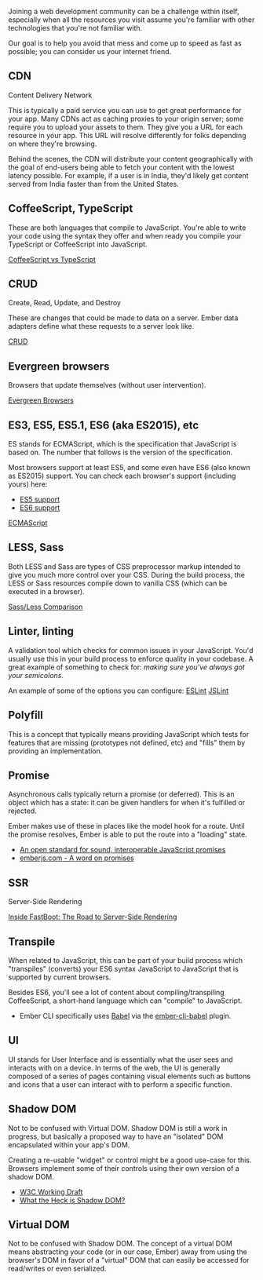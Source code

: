 Joining a web development community can be a challenge within itself, especially when all the resources you visit assume you're familiar with other technologies that you're not familiar with.

Our goal is to help you avoid that mess and come up to speed as fast as possible; you can consider us your internet friend.

## CDN
Content Delivery Network

This is typically a paid service you can use to get great performance for your app. Many CDNs act as caching proxies to your origin server; some require you to upload your assets to them. They give you a URL for each resource in your app. This URL will resolve differently for folks depending on where they're browsing.

Behind the scenes, the CDN will distribute your content geographically with the goal of end-users being able to fetch your content with the lowest latency possible. For example, if a user is in India, they'd likely get content served from India faster than from the United States.


## CoffeeScript, TypeScript
These are both languages that compile to JavaScript. You're able to write your code using the syntax they offer and when ready you compile your TypeScript or CoffeeScript into JavaScript.

[CoffeeScript vs TypeScript](http://www.stoutsystems.com/articles/coffeescript-versus-typescript/)


## CRUD
Create, Read, Update, and Destroy

These are changes that could be made to data on a server. Ember data adapters define what these requests to a server look like.

[CRUD](https://en.wikipedia.org/wiki/Create,_read,_update_and_delete)


## Evergreen browsers
Browsers that update themselves (without user intervention).

[Evergreen Browsers](http://tomdale.net/2013/05/evergreen-browsers/)


## ES3, ES5, ES5.1, ES6 (aka ES2015), etc
ES stands for ECMAScript, which is the specification that JavaScript is based on. The number that follows is the version of the specification.

Most browsers support at least ES5, and some even have ES6 (also known as ES2015) support. You can check each browser's support (including yours) here:

* [ES5 support](http://kangax.github.io/compat-table/es5/)
* [ES6 support](http://kangax.github.io/compat-table/es6/)

[ECMAScript](https://en.wikipedia.org/wiki/ECMAScript)


## LESS, Sass
Both LESS and Sass are types of CSS preprocessor markup intended to give you much more control over your CSS. During the build process, the LESS or Sass resources compile down to vanilla CSS (which can be executed in a browser).

[Sass/Less Comparison](https://gist.github.com/chriseppstein/674726)


## Linter, linting
A validation tool which checks for common issues in your JavaScript. You'd usually use this in your build process to enforce quality in your codebase. A great example of something to check for: *making sure you've always got your semicolons*.

An example of some of the options you can configure:
[ESLint](http://eslint.org/docs/rules/)
[JSLint](http://jshint.com/docs/options/)


## Polyfill
This is a concept that typically means providing JavaScript which tests for features that are missing (prototypes not defined, etc) and "fills" them by providing an implementation.


## Promise
Asynchronous calls typically return a promise (or deferred). This is an object which has a state: it can be given handlers for when it's fulfilled or rejected.

Ember makes use of these in places like the model hook for a route. Until the promise resolves, Ember is able to put the route into a "loading" state.

* [An open standard for sound, interoperable JavaScript promises](https://promisesaplus.com/)
* [emberjs.com - A word on promises](../getting-started/js-primer/#toc_promises)


## SSR
Server-Side Rendering

[Inside FastBoot: The Road to Server-Side Rendering](http://emberjs.com/blog/2014/12/22/inside-fastboot-the-road-to-server-side-rendering.html)


## Transpile
When related to JavaScript, this can be part of your build process which "transpiles" (converts) your ES6 syntax JavaScript to JavaScript that is supported by current browsers.

Besides ES6, you'll see a lot of content about compiling/transpiling CoffeeScript, a short-hand language which can "compile" to JavaScript.

* Ember CLI specifically uses [Babel](https://babeljs.io/) via the [ember-cli-babel](https://github.com/babel/ember-cli-babel) plugin.


## UI
UI stands for User Interface and is essentially what the user sees and interacts with on a device. In terms of the web, the UI is generally composed of a series of pages containing visual elements such as buttons and icons that a user can interact with to perform a specific function.


## Shadow DOM
Not to be confused with Virtual DOM. Shadow DOM is still a work in progress, but basically a proposed way to have an "isolated" DOM encapsulated within your app's DOM.

Creating a re-usable "widget" or control might be a good use-case for this. Browsers implement some of their controls using their own version of a shadow DOM.

* [W3C Working Draft](http://www.w3.org/TR/shadow-dom/)
* [What the Heck is Shadow DOM?](http://glazkov.com/2011/01/14/what-the-heck-is-shadow-dom/)


## Virtual DOM
Not to be confused with Shadow DOM. The concept of a virtual DOM means abstracting your code (or in our case, Ember) away from using the browser's DOM in favor of a "virtual" DOM that can easily be accessed for read/writes or even serialized.
